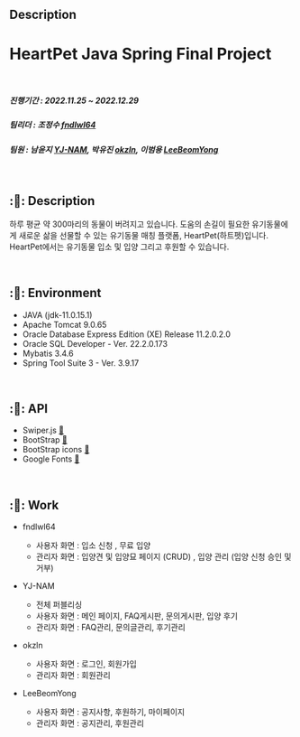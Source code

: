 ## Description  

# HeartPet Java Spring Final Project  

<br/>

##### 진행기간 : 2022.11.25 ~ 2022.12.29
##### 팀리더 : 조정수 [fndlwl64](https://github.com/fndlwl64)
##### 팀원 : 남윤지 [YJ-NAM](https://github.com/YJ-NAM), 박유진 [okzln](https://github.com/okzln), 이범용 [LeeBeomYong](https://github.com/LeeBeomYong)

<br/>

## :🐶: Description
하루 평균 약 300마리의 동물이 버려지고 있습니다.
도움의 손길이 필요한 유기동물에게 새로운 삶을 선물할 수 있는 유기동물 매칭 플랫폼, HeartPet(하트펫)입니다.
HeartPet에서는 유기동물 입소 및 입양 그리고 후원할 수 있습니다.

<br/>

## :🐶: Environment
- JAVA (jdk-11.0.15.1)
- Apache Tomcat 9.0.65
- Oracle Database Express Edition (XE) Release 11.2.0.2.0
- Oracle SQL Developer - Ver. 22.2.0.173
- Mybatis 3.4.6
- Spring Tool Suite 3 - Ver. 3.9.17

<br/>

## :🐶: API
- Swiper.js [:link:](https://swiperjs.com/)
- BootStrap [:link:](https://getbootstrap.com/)
- BootStrap icons [:link:](https://icons.getbootstrap.com/)
- Google Fonts [:link:](https://fonts.google.com/)

<br/>

## :🐶: Work
- fndlwl64
  - 사용자 화면 : 입소 신청 , 무료 입양
  - 관리자 화면 : 입양견 및 입양묘 페이지 (CRUD) , 입양 관리 (입양 신청 승인 및 거부)

- YJ-NAM
  - 전체 퍼블리싱
  - 사용자 화면 : 메인 페이지, FAQ게시판, 문의게시판, 입양 후기
  - 관리자 화면 : FAQ관리, 문의글관리, 후기관리
  
- okzln
  - 사용자 화면 : 로그인, 회원가입
  - 관리자 화면 : 회원관리 

- LeeBeomYong
  - 사용자 화면 : 공지사항, 후원하기, 마이페이지
  - 관리자 화면 : 공지관리, 후원관리




